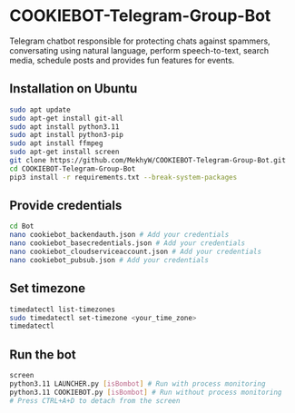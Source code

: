 # COOKIEBOT-Telegram-Group-Bot

Telegram chatbot responsible for protecting chats against spammers, conversating using natural language, perform speech-to-text, search media, schedule posts and provides fun features for events.

## Installation on Ubuntu

```bash
sudo apt update
sudo apt-get install git-all
sudo apt install python3.11
sudo apt install python3-pip
sudo apt install ffmpeg
sudo apt-get install screen
git clone https://github.com/MekhyW/COOKIEBOT-Telegram-Group-Bot.git
cd COOKIEBOT-Telegram-Group-Bot
pip3 install -r requirements.txt --break-system-packages
```

## Provide credentials

```bash
cd Bot
nano cookiebot_backendauth.json # Add your credentials
nano cookiebot_basecredentials.json # Add your credentials
nano cookiebot_cloudserviceaccount.json # Add your credentials
nano cookiebot_pubsub.json # Add your credentials
```

## Set timezone

```bash
timedatectl list-timezones
sudo timedatectl set-timezone <your_time_zone>
timedatectl
```

## Run the bot

```bash
screen
python3.11 LAUNCHER.py [isBombot] # Run with process monitoring
python3.11 COOKIEBOT.py [isBombot] # Run without process monitoring
# Press CTRL+A+D to detach from the screen
```